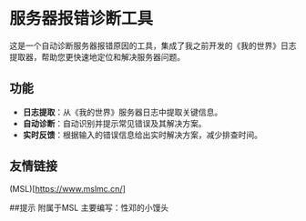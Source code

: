 # 服务器报错诊断工具

这是一个自动诊断服务器报错原因的工具，集成了我之前开发的《我的世界》日志提取器，帮助您更快速地定位和解决服务器问题。

## 功能
- **日志提取**：从《我的世界》服务器日志中提取关键信息。
- **自动诊断**：自动识别并提示常见错误及其解决方案。
- **实时反馈**：根据输入的错误信息给出实时解决方案，减少排查时间。

## 友情链接
(MSL)[https://www.mslmc.cn/]

##提示
附属于MSL
主要编写：性邓的小馒头

